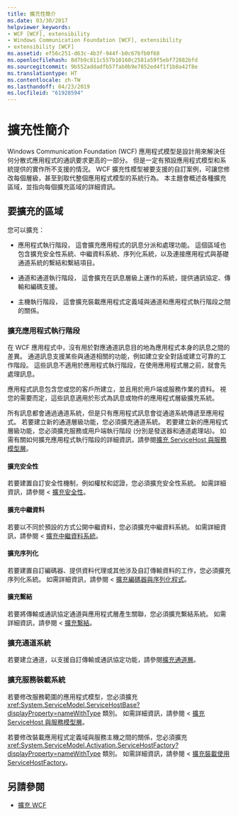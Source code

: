 ```yaml
---
title: 擴充性簡介
ms.date: 03/30/2017
helpviewer_keywords:
- WCF [WCF], extensibility
- Windows Communication Foundation [WCF], extensibility
- extensibility [WCF]
ms.assetid: ef56c251-d63c-4b3f-944f-b0c67bfb0f68
ms.openlocfilehash: 8d7b9c811c557b10160c2581a59f5ebf72882bfd
ms.sourcegitcommit: 9b552addadfb57fab0b9e7852ed4f1f1b8a42f8e
ms.translationtype: HT
ms.contentlocale: zh-TW
ms.lasthandoff: 04/23/2019
ms.locfileid: "61928594"
---
```

# <a name="introduction-to-extensibility"></a>擴充性簡介
Windows Communication Foundation (WCF) 應用程式模型是設計用來解決任何分散式應用程式的通訊要求更高的一部分。 但是一定有預設應用程式模型和系統提供的實作所不支援的情況。 WCF 擴充性模型被要支援的自訂案例，可讓您修改每個層級，甚至到取代整個應用程式模型的系統行為。 本主題會概述各種擴充區域，並指向每個擴充區域的詳細資訊。  
  
## <a name="areas-to-extend"></a>要擴充的區域  
 您可以擴充：  
  
- 應用程式執行階段， 這會擴充應用程式的訊息分派和處理功能。 這個區域也包含擴充安全性系統、中繼資料系統、序列化系統，以及連接應用程式與基礎通道系統的繫結和繫結項目。  
  
- 通道和通道執行階段， 這會擴充在訊息層級上運作的系統，提供通訊協定、傳輸和編碼支援。  
  
- 主機執行階段， 這會擴充裝載應用程式定義域與通道和應用程式執行階段之間的關係。  
  
### <a name="extending-the-application-runtime"></a>擴充應用程式執行階段  
 在 WCF 應用程式中，沒有用於對應通道訊息目的地為應用程式本身的訊息之間的差異。 通道訊息支援某些與通道相關的功能，例如建立安全對話或建立可靠的工作階段。 這些訊息不適用於應用程式執行階段，在使用應用程式層之前，就會先處理訊息。  
  
 應用程式訊息包含您或您的客戶所建立，並且用於用戶端或服務作業的資料。 視您的需要而定，這些訊息適用於形式為訊息或物件的應用程式層級擴充系統。  
  
 所有訊息都會通過通道系統，但是只有應用程式訊息會從通道系統傳遞至應用程式。 若要建立新的通道層級功能，您必須擴充通道系統。 若要建立新的應用程式層級功能，您必須擴充服務或用戶端執行階段 (分別是發送器和通道處理站)。 如需有關如何擴充應用程式執行階段的詳細資訊，請參閱[擴充 ServiceHost 與服務模型層](../../../docs/framework/wcf/extending/extending-servicehost-and-the-service-model-layer.md)。  
  
#### <a name="extending-security"></a>擴充安全性  
 若要建置自訂安全性機制，例如權杖和認證，您必須擴充安全性系統。 如需詳細資訊，請參閱 <<c0> [ 擴充安全性](../../../docs/framework/wcf/extending/extending-security.md)。  
  
#### <a name="extending-metadata"></a>擴充中繼資料  
 若要以不同於預設的方式公開中繼資料，您必須擴充中繼資料系統。 如需詳細資訊，請參閱 <<c0> [ 擴充中繼資料系統](../../../docs/framework/wcf/extending/extending-the-metadata-system.md)。  
  
#### <a name="extending-serialization"></a>擴充序列化  
 若要建置自訂編碼器、提供資料代理或其他涉及自訂傳輸資料的工作，您必須擴充序列化系統。 如需詳細資訊，請參閱 <<c0> [ 擴充編碼器與序列化程式](../../../docs/framework/wcf/extending/extending-encoders-and-serializers.md)。  
  
#### <a name="extending-bindings"></a>擴充繫結  
 若要將傳輸或通訊協定通道與應用程式層產生關聯，您必須擴充繫結系統。 如需詳細資訊，請參閱 <<c0> [ 擴充繫結](../../../docs/framework/wcf/extending/extending-bindings.md)。  
  
### <a name="extending-the-channel-system"></a>擴充通道系統  
 若要建立通道，以支援自訂傳輸或通訊協定功能，請參閱[擴充通道層](../../../docs/framework/wcf/extending/extending-the-channel-layer.md)。  
  
### <a name="extending-the-service-hosting-system"></a>擴充服務裝載系統  
 若要修改服務範圍的應用程式模型，您必須擴充 <xref:System.ServiceModel.ServiceHostBase?displayProperty=nameWithType> 類別。 如需詳細資訊，請參閱 <<c0> [ 擴充 ServiceHost 與服務模型層](../../../docs/framework/wcf/extending/extending-servicehost-and-the-service-model-layer.md)。  
  
 若要修改裝載應用程式定義域與服務主機之間的關係，您必須擴充 <xref:System.ServiceModel.Activation.ServiceHostFactory?displayProperty=nameWithType> 類別。 如需詳細資訊，請參閱 <<c0> [ 擴充裝載使用 ServiceHostFactory](../../../docs/framework/wcf/extending/extending-hosting-using-servicehostfactory.md)。  
  
## <a name="see-also"></a>另請參閱

- [擴充 WCF](../../../docs/framework/wcf/extending/index.md)
